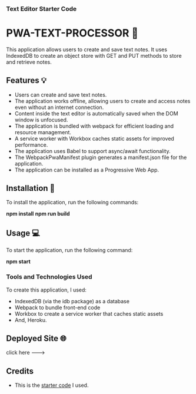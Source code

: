 ### Text Editor Starter Code

# PWA-TEXT-PROCESSOR 💬

This application allows users to create and save text notes. It uses IndexedDB to create an object store with GET and PUT methods to store and retrieve notes.

## Features 💡

- Users can create and save text notes.
- The application works offline, allowing users to create and access notes even without an internet connection.
- Content inside the text editor is automatically saved when the DOM window is unfocused.
- The application is bundled with webpack for efficient loading and resource management.
- A service worker with Workbox caches static assets for improved performance.
- The application uses Babel to support async/await functionality.
- The WebpackPwaManifest plugin generates a manifest.json file for the application.
- The application can be installed as a Progressive Web App.

## Installation 🔧

To install the application, run the following commands:

**npm install**
**npm run build**

## Usage 💻

To start the application, run the following command:

**npm start**

### Tools and Technologies Used

To create this application, I used:
- IndexedDB (via the idb package) as a database
- Webpack to bundle front-end code
- Workbox to create a service worker that caches static assets
- And, Heroku.

## Deployed Site 🌐
click here  --->

## Credits

- This is the [starter code](https://github.com/coding-boot-camp/cautious-meme) I used.